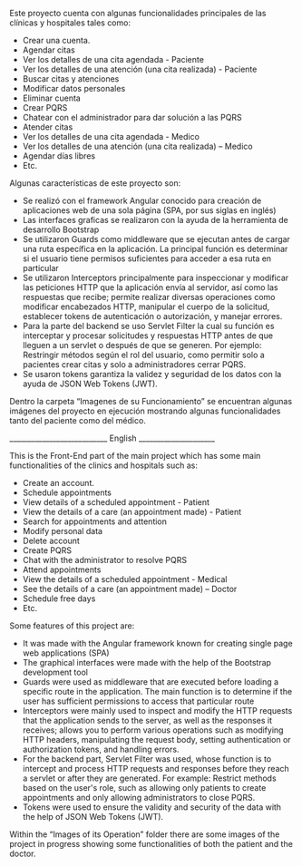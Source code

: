 Este proyecto cuenta con algunas funcionalidades principales de las clínicas y hospitales tales como:
-	Crear una cuenta.
-	Agendar citas
-	Ver los detalles de una cita agendada - Paciente
-	Ver los detalles de una atención (una cita realizada) - Paciente
-	Buscar citas y atenciones
-	Modificar datos personales
-	Eliminar cuenta
-	Crear PQRS
-	Chatear con el administrador para dar solución a las PQRS
-	Atender citas
-	Ver los detalles de una cita agendada - Medico
-	Ver los detalles de una atención (una cita realizada) – Medico
-	Agendar días libres
-	Etc.

Algunas características de este proyecto son:
-	Se realizó con el framework Angular conocido para creación de aplicaciones web de una sola página (SPA, por sus siglas en inglés)
-	Las interfaces graficas se realizaron con la ayuda de la herramienta de desarrollo Bootstrap
-	Se utilizaron Guards como middleware que se ejecutan antes de cargar una ruta específica en la aplicación. La principal función es determinar si el usuario tiene permisos suficientes para acceder a esa ruta en particular 
-	Se utilizaron Interceptors principalmente para inspeccionar y modificar las peticiones HTTP que la aplicación envía al servidor, así como las respuestas que recibe; permite realizar diversas operaciones como modificar encabezados HTTP, manipular el cuerpo de la solicitud, establecer tokens de autenticación o autorización, y manejar errores.
- Para la parte del backend se uso Servlet Filter la cual su función es interceptar y procesar solicitudes y respuestas HTTP antes de que lleguen a un servlet o después de que se generen. Por ejemplo: Restringir métodos según el rol del usuario, como permitir solo a pacientes crear citas y solo a administradores cerrar PQRS.
-	Se usaron tokens garantiza la validez y seguridad de los datos con la ayuda de JSON Web Tokens (JWT). 

Dentro la carpeta “Imagenes de su Funcionamiento” se encuentran algunas imágenes del proyecto en ejecución mostrando algunas funcionalidades tanto del paciente como del médico.

___________________________ English _____________________

This is the Front-End part of the main project which has some main functionalities of the clinics and hospitals such as:

-	Create an account.
-	Schedule appointments
- View details of a scheduled appointment - Patient
- View the details of a care (an appointment made) - Patient
- Search for appointments and attention
- Modify personal data
-	Delete account
- Create PQRS
- Chat with the administrator to resolve PQRS
- Attend appointments
- View the details of a scheduled appointment - Medical
- See the details of a care (an appointment made) – Doctor
- Schedule free days
-	Etc.

Some features of this project are:

- It was made with the Angular framework known for creating single page web applications (SPA)
- The graphical interfaces were made with the help of the Bootstrap development tool
- Guards were used as middleware that are executed before loading a specific route in the application. The main function is to determine if the user has sufficient permissions to access that particular route
- Interceptors were mainly used to inspect and modify the HTTP requests that the application sends to the server, as well as the responses it receives; allows you to perform various operations such as modifying HTTP headers, manipulating the request body, setting authentication or authorization tokens, and handling errors.
- For the backend part, Servlet Filter was used, whose function is to intercept and process HTTP requests and responses before they reach a servlet or after they are generated. For example: Restrict methods based on the user's role, such as allowing only patients to create appointments and only allowing administrators to close PQRS.
- Tokens were used to ensure the validity and security of the data with the help of JSON Web Tokens (JWT).

Within the “Images of its Operation” folder there are some images of the project in progress showing some functionalities of both the patient and the doctor.
